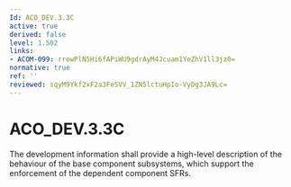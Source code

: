 ```yaml
---
Id: ACO_DEV.3.3C
active: true
derived: false
level: 1.502
links:
- ACOM-099: rrowPlN5Hi6fAPiWU9gdrAyM4Jcuam1YeZhV1ll3jz0=
normative: true
ref: ''
reviewed: sqyM9Ykf2xF2a3FeSVV_1ZN5lctuHpIo-VyDg3JA9Lc=
---
```


# ACO_DEV.3.3C

The development information shall provide a high-level description of the behaviour of the base component subsystems, which support the enforcement of the dependent component SFRs.